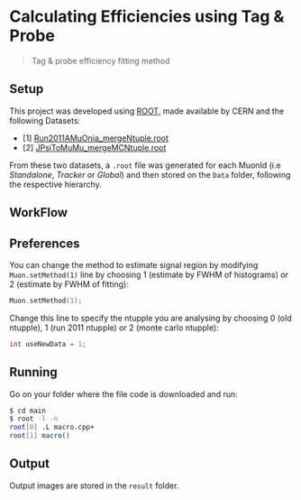 # Calculating Efficiencies using Tag & Probe

> Tag &amp; probe efficiency fitting method

## Setup

This project was developed using [ROOT](https://root.cern.ch/root/html534/guides/users-guide/InstallandBuild.html), made available by CERN and the following Datasets:
* [1] [Run2011AMuOnia_mergeNtuple.root](https://drive.google.com/drive/u/0/folders/1Nu9Al7SV1F60TMFxKZVBIMvgEWAdzida)
* [2] [JPsiToMuMu_mergeMCNtuple.root](https://drive.google.com/drive/u/0/folders/1Nu9Al7SV1F60TMFxKZVBIMvgEWAdzida)

From these two datasets, a `.root` file was generated for each MuonId (i.e *Standalone*, *Tracker* or *Global*) and then stored on the `Data` folder, following the respective hierarchy.

## WorkFlow

## Preferences

You can change the method to estimate signal region by modifying `Muon.setMethod(1)` line by choosing 1 (estimate by FWHM of histograms) or 2 (estimate by FWHM of fitting):

```cpp
Muon.setMethod(1);
```

Change this line to specify the ntupple you are analysing by choosing 0 (old ntupple), 1 (run 2011 ntupple) or 2 (monte carlo ntupple):

```cpp
int useNewData = 1;
```

## Running

Go on your folder where the file code is downloaded and run:

```sh
$ cd main
$ root -l -n
root[0] .L macro.cpp+
root[1] macro()
```

## Output
Output images are stored in the `result` folder.
